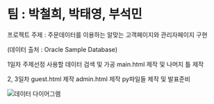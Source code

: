 # 팀 : 박철희, 박태영, 부석민


프로젝트 주제 : 주문데이터를 이용하는 알맞는 고객페이지와 관리자페이지 구현 


(데이터 출처 : Oracle Sample Database)


1일차
  주제선정
  사용할 데이터 검색 및 가공
  main.html 제작 및 나머지 틀 제작
  

2, 3일차
  guest.html 제작
  admin.html 제작
  py파일들 제작 및 발표준비
  
  

![데이터 다이어그램](https://user-images.githubusercontent.com/83930252/123186871-08c1b580-d4d4-11eb-8850-a176400ff3dd.png)


